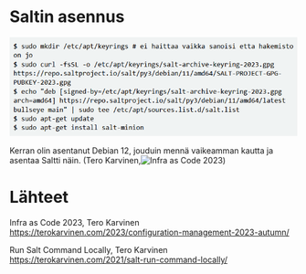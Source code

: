 # Saltin asennus

![img](./salt_asennus.png)  

Kerran olin asentanut Debian 12, jouduin mennä vaikeamman kautta ja asentaa Saltti näin. (Tero Karvinen,![Infra as Code 2023](https://terokarvinen.com/2023/configuration-management-2023-autumn/))

# Lähteet
Infra as Code 2023, Tero Karvinen
https://terokarvinen.com/2023/configuration-management-2023-autumn/

Run Salt Command Locally, Tero Karvinen
https://terokarvinen.com/2021/salt-run-command-locally/
